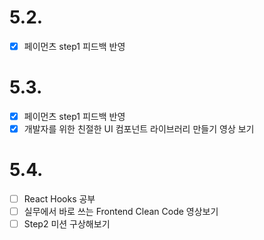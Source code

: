 # 5.2.

- [x] 페이먼츠 step1 피드백 반영

# 5.3.

- [x] 페이먼츠 step1 피드백 반영
- [x] 개발자를 위한 친절한 UI 컴포넌트 라이브러리 만들기 영상 보기

# 5.4.

- [ ] React Hooks 공부
- [ ] 실무에서 바로 쓰는 Frontend Clean Code 영상보기
- [ ] Step2 미션 구상해보기

